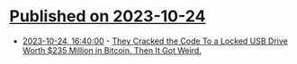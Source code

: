 # [Published on 2023-10-24](index.md)

* [2023-10-24, 16:40:00](https://it.slashdot.org/story/23/10/24/1634219/they-cracked-the-code-to-a-locked-usb-drive-worth-235-million-in-bitcoin-then-it-got-weird?utm_source=rss1.0mainlinkanon&utm_medium=feed) - [They Cracked the Code To a Locked USB Drive Worth $235 Million in Bitcoin. Then It Got Weird.](https://it.slashdot.org/story/23/10/24/1634219/they-cracked-the-code-to-a-locked-usb-drive-worth-235-million-in-bitcoin-then-it-got-weird?utm_source=rss1.0mainlinkanon&utm_medium=feed)
